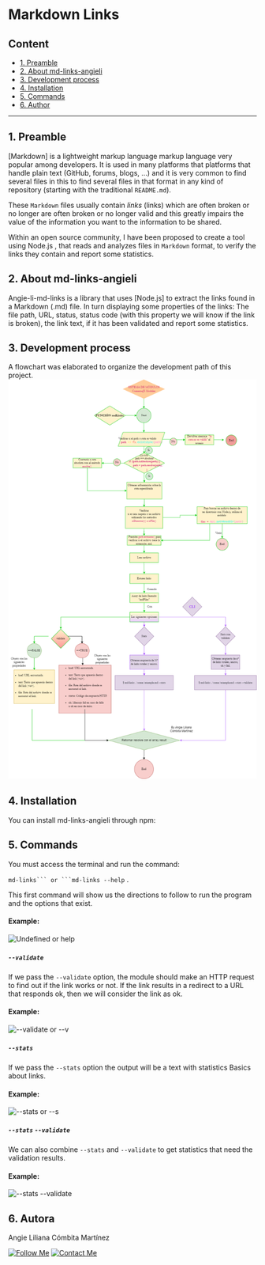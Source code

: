 # Markdown Links

## Content

* [1. Preamble](#1-preamble)
* [2. About md-links-angieli](#2-about-md-links-angieli)
* [3. Development process](#3-development-process)
* [4. Installation](#4-Installation)
* [5. Commands](#5-Commands)
* [6. Author](#6-author)


***
## 1. Preamble

[Markdown] is a lightweight markup language
markup language very popular among developers. It is used in many platforms that
platforms that handle plain text (GitHub, forums, blogs, ...) and it is very common to find several files in this to find several files in that format in any kind of repository
(starting with the traditional `README.md`).

These `Markdown` files usually contain _links_ (links) which are often broken or no longer
are often broken or no longer valid and this greatly impairs the value of the information you want to
the information to be shared.

Within an open source community, I have been proposed to create a tool using Node.js , that reads and analyzes files in `Markdown` format, to verify the links they contain and report some statistics.

 ## 2. About md-links-angieli

Angie-li-md-links is a library that uses [Node.js] to extract the links found in a Markdown (.md) file. In turn displaying some properties of the links: The file path, URL, status, status code (with this property we will know if the link is broken), the link text, if it has been validated and report some statistics.

## 3. Development process
A flowchart was elaborated to organize the development path of this project.
![Flowchart](./example/Diagrama.png)

## 4. Installation
You can install md-links-angieli through npm:                                   

## 5. Commands

You must access the terminal and run the command:

````md-links``` or ```md-links --help```` .

This first command will show us the directions to follow to run the program and the options that exist.

#### Example:
![Undefined or help](./example/instructions.png)


##### `--validate`

If we pass the `--validate` option, the module should make an HTTP request to
find out if the link works or not. If the link results in a redirect to a
URL that responds ok, then we will consider the link as ok.

#### Example:
![--validate or --v](./example/validate.png)

##### `--stats`

If we pass the `--stats` option the output will be a text with statistics
Basics about links.
#### Example:
![--stats or --s](./example/stats.png)

##### `--stats` `--validate` 
We can also combine `--stats` and `--validate` to get statistics that
need the validation results.
#### Example:
![--stats --validate](./example/stats%26validate.png)

## 6. Autora

Angie Liliana Cómbita Martínez

[![Follow Me](https://img.shields.io/badge/GitHub-100000?style=for-the-badge&logo=github&logoColor=white)](https://github.com/angieli13)
[![Contact Me](https://img.shields.io/badge/LinkedIn-0077B5?style=for-the-badge&logo=linkedin&logoColor=white)](https://www.linkedin.com/in/angie-combita/)